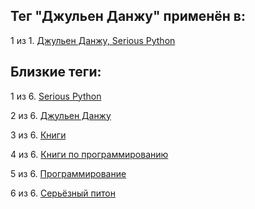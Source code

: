 ## Тег "Джульен Данжу" применён в:

1 из 1. [Джульен Данжу, Serious Python](../Книги/Программирование/Джульен%20Данжу%20-%20Serious%20Python.md)

## Близкие теги:

1 из 6. [Serious Python](./Serious%20Python.md)

2 из 6. [Джульен Данжу](./Джульен%20Данжу.md)

3 из 6. [Книги](./Книги.md)

4 из 6. [Книги по программированию](./Книги%20по%20программированию.md)

5 из 6. [Программирование](./Программирование.md)

6 из 6. [Серьёзный питон](./Серьёзный%20питон.md)

